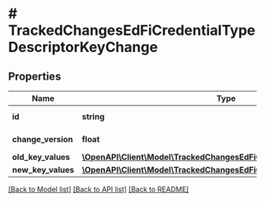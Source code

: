 # # TrackedChangesEdFiCredentialTypeDescriptorKeyChange

## Properties

Name | Type | Description | Notes
------------ | ------------- | ------------- | -------------
**id** | **string** | Resource identifier | [optional]
**change_version** | **float** | Change version | [optional]
**old_key_values** | [**\OpenAPI\Client\Model\TrackedChangesEdFiCredentialTypeDescriptorKey**](TrackedChangesEdFiCredentialTypeDescriptorKey.md) |  | [optional]
**new_key_values** | [**\OpenAPI\Client\Model\TrackedChangesEdFiCredentialTypeDescriptorKey**](TrackedChangesEdFiCredentialTypeDescriptorKey.md) |  | [optional]

[[Back to Model list]](../../README.md#models) [[Back to API list]](../../README.md#endpoints) [[Back to README]](../../README.md)
